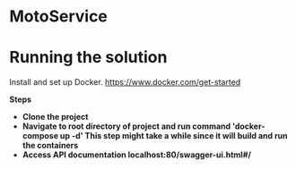 # MotoService

# Running the solution
Install and set up Docker.  https://www.docker.com/get-started

<b> Steps </b> <br />
<b>
* Clone the project  <br />
* Navigate to root directory of project and run command <b> 'docker-compose up -d' </b> This step might take a while since it will build and run the containers
* Access API documentation localhost:80/swagger-ui.html#/

